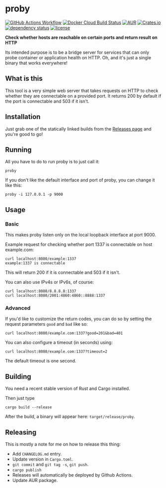 # proby

[![GitHub Actions Workflow](https://github.com/svenstaro/proby/workflows/Build/badge.svg)](https://github.com/svenstaro/proby/actions)
[![Docker Cloud Build Status](https://img.shields.io/docker/cloud/build/svenstaro/proby)](https://cloud.docker.com/repository/docker/svenstaro/proby/)
[![AUR](https://img.shields.io/aur/version/proby.svg)](https://aur.archlinux.org/packages/proby/)
[![Crates.io](https://img.shields.io/crates/v/proby.svg)](https://crates.io/crates/proby)
[![dependency status](https://deps.rs/repo/github/svenstaro/proby/status.svg)](https://deps.rs/repo/github/svenstaro/proby)
[![license](http://img.shields.io/badge/license-MIT-blue.svg)](https://github.com/svenstaro/proby/blob/master/LICENSE)

**Check whether hosts are reachable on certain ports and return result on HTTP**

Its intended purpose is to be a bridge server for services that can only probe container or application health on HTTP. Oh, and it's just a single binary that works everywhere!

## What is this

This tool is a very simple web server that takes requests on HTTP to check
whether they are connectable on a provided port. It returns 200 by default if
the port is connectable and 503 if it isn't.

## Installation

Just grab one of the statically linked builds from the [Releases
page](https://github.com/svenstaro/proby/releases) and you're good to go!

## Running

All you have to do to run proby is to just call it:

    proby

If you don't like the default interface and port of proby, you can change it like this:

    proby -i 127.0.0.1 -p 9000

## Usage

### Basic

This makes proby listen only on the local loopback interface at port 9000.

Example request for checking whether port 1337 is connectable on host example.com:

    curl localhost:8080/example:1337
    example:1337 is connectable

This will return 200 if it is connectable and 503 if it isn't.

You can also use IPv4s or IPv6s, of course:

    curl localhost:8080/8.8.8.8:1337
    curl localhost:8080/2001:4860:4860::8888:1337

### Advanced

If you'd like to customize the return codes, you can do so by setting the
request parameters `good` and `bad` like so:

    curl localhost:8080/example.com:1337?good=201&bad=401

You can also configure a timeout (in seconds) using:

    curl localhost:8080/example.com:1337?timeout=2

The default timeout is one second.

## Building

You need a recent stable version of Rust and Cargo installed.

Then just type

    cargo build --release

After the build, a binary will appear here: `target/release/proby`.

## Releasing

This is mostly a note for me on how to release this thing:

- Add `CHANGELOG.md` entry.
- Update version in `Cargo.toml`.
- `git commit` and `git tag -s`, `git push`.
- `cargo publish`
- Releases will automatically be deployed by Github Actions.
- Update AUR package.
